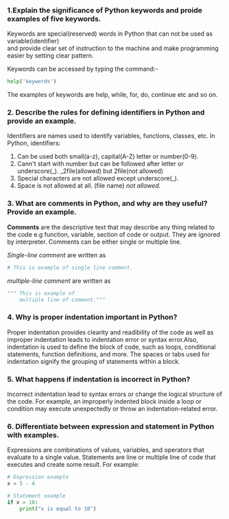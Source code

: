 ### 1.Explain the significance of Python keywords and proide examples of five keywords.  
Keywords are special(reserved) words in Python that can not be used as variable(identifier)  
and provide clear set of instruction to the machine and make programming easier by setting clear pattern.  

 Keywords can be accessed by typing the command:-  

```python
help('keywords')  
```

The examples of keywords are help, while, for, do, continue etc and so on.     
    
### 2.  Describe the rules for defining identifiers in Python and provide an example.
Identifiers are names used to identify variables, functions, classes, etc. In Python, identifiers:

1. Can be used both small(a-z), capital(A-Z) letter or number(0-9).
2. Cann't start with number but can be followed after letter or underscore(_). _2file(allowed) but 2file(not allowed)
3. Special characters are not allowed except underscore(_).
4. Space is not allowed at all. (file name) *not allowed.*  

### 3. What are comments in Python, and why are they useful? Provide an example.
**Comments** are the descriptive text that may describe any thing related to the code e.g function, variable, section of code or output. They are ignored by interpreter. Comments can be either single or multiple line.

*Single-line comment* are written as 
```python
# This is example of single line comment.
```
*multiple-line comment* are written as 
``` python
""" This is example of
    multiple line of comment."""
```
### 4. Why is proper indentation important in Python?
Proper indentation provides clearity and readibility of the code as well as improper indentation leads to indentation error or syntax error.Also, indentation is used to define the block of code, such as loops, conditional statements, function definitions, and more. The spaces or tabs used for indentation signify the grouping of statements within a block.

### 5. What happens if indentation is incorrect in Python?
Incorrect indentation  lead to syntax errors or change the logical structure of the code. For example, an improperly indented block inside a loop or condition may execute unexpectedly or throw an indentation-related error.

### 6. Differentiate between expression and statement in Python with examples.

Expressions are combinations of values, variables, and operators that evaluate to a single value. Statements are line or multiple line of code that executes and create some result. For example:

```Python
# Expression example
x = 5 - 4
```
```Python
# Statement example
if x = 10:
    print("x is equal to 10")
```
